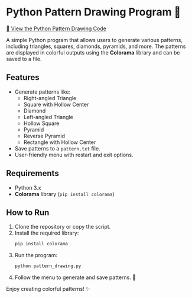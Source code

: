 
# Python Pattern Drawing Program 🌟

[🔗 View the Python Pattern Drawing Code](pattern_drawing.py)


A simple Python program that allows users to generate various patterns, including triangles, squares, diamonds, pyramids, and more. The patterns are displayed in colorful outputs using the **Colorama** library and can be saved to a file.

## Features
- Generate patterns like:
  - Right-angled Triangle
  - Square with Hollow Center
  - Diamond
  - Left-angled Triangle
  - Hollow Square
  - Pyramid
  - Reverse Pyramid
  - Rectangle with Hollow Center
- Save patterns to a `pattern.txt` file.
- User-friendly menu with restart and exit options.

## Requirements
- Python 3.x
- **Colorama** library (`pip install colorama`)

## How to Run
1. Clone the repository or copy the script.
2. Install the required library:  
   ```bash
   pip install colorama
   ```
3. Run the program:  
   ```bash
   python pattern_drawing.py
   ```
4. Follow the menu to generate and save patterns. 🎨

Enjoy creating colorful patterns! ✨
